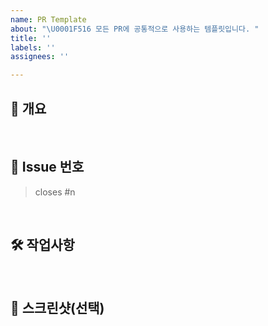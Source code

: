 ```yaml
---
name: PR Template
about: "\U0001F516 모든 PR에 공통적으로 사용하는 템플릿입니다. "
title: ''
labels: ''
assignees: ''

---
```


## 📒 개요
<!-- 내용을 적어주세요. -->


<br/>

## 📍 Issue 번호
<!-- 관련있는 이슈 번호(#n)를 적어주세요. 해당 pull request merge와 함께 이슈를 닫으려면 closed #Issue_number를 적어주세요.
예: closes #1 / resolves #2 / fixes #3 -->
> closes #n


<br/>

## 🛠️ 작업사항
<!-- 어떤 작업을 했는지 구체적으로 작성해주세요. 
예: 기능 추가, 버그 수정, 리팩토링 등 -->


<br/>


## 📸 스크린샷(선택)
